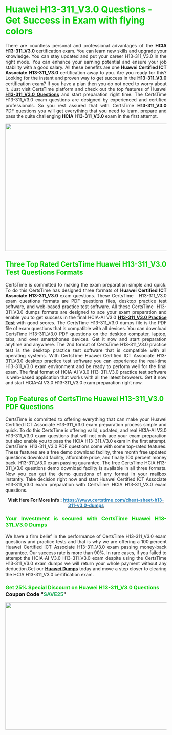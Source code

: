 <h1><span style="color:#00cc00;"><strong>Huawei H13-311_V3.0 Questions - Get Success in Exam with flying colors</strong></span></h1>

<p style="text-align: justify;">There are countless personal and professional advantages of the <strong>HCIA</strong> <strong>H13-311_V3.0</strong> certification exam. You can learn new skills and upgrade your knowledge. You can stay updated and put your career H13-311_V3.0 in the right mode. You can enhance your earning potential and ensure your job stability with a good salary. All these benefits are one <strong>Huawei Certified ICT Associate</strong> <strong>H13-311_V3.0</strong> certification away to you. Are you ready for this? Looking for the instant and proven way to get success in the <strong></strong> <strong>H13-311_V3.0</strong> certification exam? If you have a plan then you do not need to worry about it. Just visit CertsTime platform and check out the top features of Huawei <strong><a href="https://www.certstime.com/cheat-sheet-h13-311-v3.0-dumps">H13-311_V3.0 Questions</a></strong> and start preparation right time. The CertsTime H13-311_V3.0 exam questions are designed by experienced and certified professionals. So you rest assured that with CertsTime <strong></strong> <strong>H13-311_V3.0</strong> PDF questions you will get everything that you need to learn, prepare and pass the quite challenging <strong>HCIA</strong> <strong>H13-311_V3.0</strong> exam in the first attempt.</p>

<p style="text-align: center;"><a href="https://www.certstime.com/cheat-sheet-h13-311-v3.0-dumps"><img alt="" src="https://i.imgur.com/wlGiNOk.jpg" style="width: 700px; height: 398px;" /></a></p>

<h2><span style="color:#00cc00;"><strong>Three Top Rated CertsTime Huawei H13-311_V3.0 Test Questions Formats</strong></span></h2>

<p style="text-align: justify;">CertsTime is committed to making the exam preparation simple and quick. To do this CertsTime has designed three formats of <strong>Huawei Certified ICT Associate H13-311_V3.0</strong> exam questions. These CertsTime   H13-311_V3.0 exam questions formats are PDF questions files, desktop practice test software, and web-based practice test software. All these CertsTime  H13-311_V3.0 dumps formats are designed to ace your exam preparation and enable you to get success in the final HCIA-AI V3.0 <strong><a href="https://www.certstime.com/cheat-sheet-h13-311-v3.0-dumps">H13-311_V3.0 Practice Test</a></strong> with good scores. The CertsTime H13-311_V3.0 dumps file is the PDF file of exam questions that is compatible with all devices. You can download CertsTime H13-311_V3.0 PDF questions on the desktop computer, laptop, tabs, and over smartphones devices. Get it now and start preparation anytime and anywhere. The 2nd format of CertsTime H13-311_V3.0 practice test is the desktop practice test software that is compatible with all operating systems. With CertsTime Huawei Certified ICT Associate H13-311_V3.0 desktop practice test software you can experience the real-time H13-311_V3.0 exam environment and be ready to perform well for the final exam. The final format of HCIA-AI V3.0 H13-311_V3.0 practice test software is web-based application that works with all the latest browsers. Get it now and start HCIA-AI V3.0 H13-311_V3.0 exam preparation right now.</p>

<h2><span style="color:#00cc00;"><strong>Top Features of CertsTime Huawei H13-311_V3.0 PDF Questions</strong></span></h2>

<p style="text-align: justify;">CertsTime is committed to offering everything that can make your Huawei Certified ICT Associate H13-311_V3.0 exam preparation process simple and quick. To do this CertsTime is offering valid, updated, and real HCIA-AI V3.0 H13-311_V3.0 exam questions that will not only ace your exam preparation but also enable you to pass the HCIA H13-311_V3.0 exam in the first attempt. CertsTime  H13-311_V3.0 PDF questions come with some top-rated features. These features are a free demo download facility, three month free updated questions download facility, affordable price, and finally 100 percent money back  H13-311_V3.0 exam passing guarantee. The free CertsTime HCIA H13-311_V3.0 questions demo download facility is available in all three formats. Now you can get the demo questions of any format in your mailbox instantly. Take decision right now and start Huawei Certified ICT Associate H13-311_V3.0 exam preparation with CertsTime HCIA H13-311_V3.0 exam questions.</p>

<p style="text-align: center;"><strong>Visit Here For More Info :</strong> <strong><a href="https://www.certstime.com/cheat-sheet-h13-311-v3.0-dumps"><span style="color:#2980b9;">https://www.certstime.com/cheat-sheet-h13-311-v3.0-dumps</span></a></strong></p>

<h3 style="text-align: justify;"><span style="color:#00cc00;"><strong>Your Investment is secured with CertsTime Huawei H13-311_V3.0 Dumps</strong></span></h3>

<p style="text-align: justify;">We have a firm belief in the performance of CertsTime H13-311_V3.0 exam questions and practice tests and that is why we are offering a 100 percent Huawei Certified ICT Associate H13-311_V3.0 exam passing money-back guarantee. Our success rate is more than 90%. In rare cases, if you failed to attempt the HCIA-AI V3.0 H13-311_V3.0 exam despite using the CertsTime H13-311_V3.0 exam dumps we will return your whole payment without any deduction.Get our <strong><a href="https://www.certstime.com/cheat-sheet-huawei-dumps">Huawei Dumps</a></strong> today and move a step closer to clearing the HCIA H13-311_V3.0 certification exam.</p>

<h3 style="text-align: justify;"><strong><span style="font-size:16px;"><strong><span style="color:#00cc00;">Get 25% Special Discount on Huawei H13-311_V3.0 Questions</span></strong><br />
<strong><span style="color:#000000;">Coupon Code</span></strong> <strong><span style="color:#000000;">"</span><span style="color:#27ae60;">SAVE</span><font color="#27ae60">25</font><span style="color:#000000;">"</span></strong></span></strong></h3>

<p style="text-align: center;"><strong><a href="https://www.certstime.com/cheat-sheet-h13-311-v3.0-dumps"><img alt="" src="https://i.imgur.com/Gj1kXWu.jpg" style="width: 700px; height: 398px;" /></a></strong></p>
